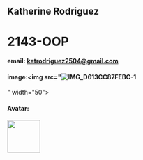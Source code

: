 ## Katherine Rodriguez
# 2143-OOP
#### email: katrodriguez2504@gmail.com
#### image:<img src="![IMG_D613CC87FEBC-1](https://github.com/user-attachments/assets/02cc7e21-2bf0-42ed-a0b1-c41107404fc8)
" width="50">
#### Avatar:
<img src="![Tezza-4979](https://github.com/user-attachments/assets/175b673e-48b3-4542-86e5-e4c13b68f6c9)
" width="75">
